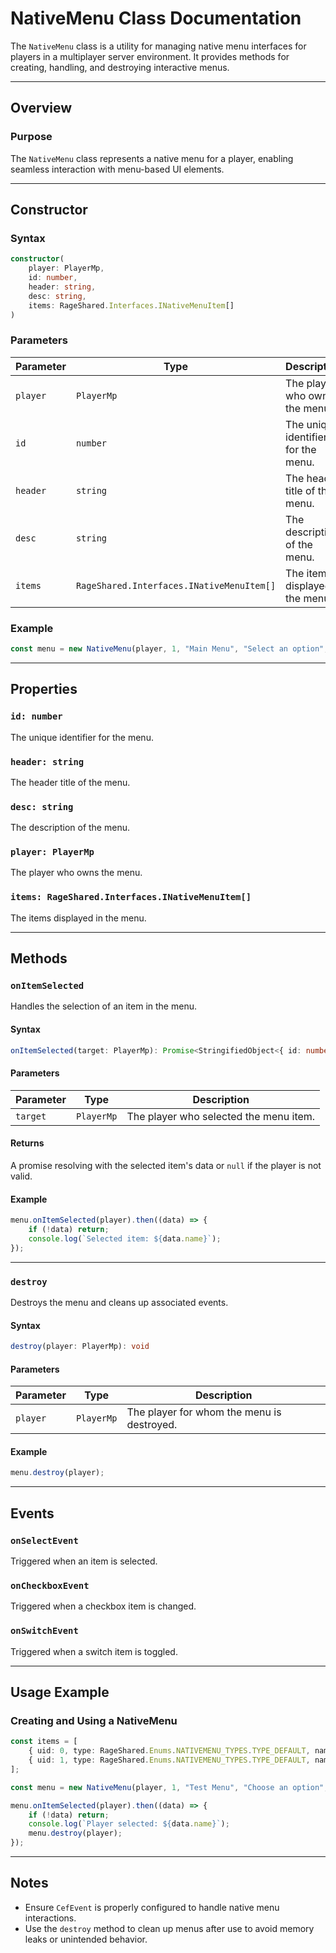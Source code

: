 # NativeMenu Class Documentation

The `NativeMenu` class is a utility for managing native menu interfaces for players in a multiplayer server environment. It provides methods for creating, handling, and destroying interactive menus.

---

## Overview

### Purpose
The `NativeMenu` class represents a native menu for a player, enabling seamless interaction with menu-based UI elements.


---

## Constructor

### Syntax
```typescript
constructor(
    player: PlayerMp,
    id: number,
    header: string,
    desc: string,
    items: RageShared.Interfaces.INativeMenuItem[]
)
```

### Parameters
| Parameter  | Type                                      | Description                                |
|------------|-------------------------------------------|--------------------------------------------|
| `player`   | `PlayerMp`                                | The player who owns the menu.              |
| `id`       | `number`                                  | The unique identifier for the menu.        |
| `header`   | `string`                                  | The header title of the menu.              |
| `desc`     | `string`                                  | The description of the menu.               |
| `items`    | `RageShared.Interfaces.INativeMenuItem[]` | The items displayed in the menu.           |

### Example
```typescript
const menu = new NativeMenu(player, 1, "Main Menu", "Select an option", items);
```

---

## Properties

### `id: number`
The unique identifier for the menu.

### `header: string`
The header title of the menu.

### `desc: string`
The description of the menu.

### `player: PlayerMp`
The player who owns the menu.

### `items: RageShared.Interfaces.INativeMenuItem[]`
The items displayed in the menu.

---

## Methods

### `onItemSelected`
Handles the selection of an item in the menu.

#### Syntax
```typescript
onItemSelected(target: PlayerMp): Promise<StringifiedObject<{ id: number; listitem: number; name: string; uid: number }> | null>
```

#### Parameters
| Parameter  | Type       | Description                              |
|------------|------------|------------------------------------------|
| `target`   | `PlayerMp` | The player who selected the menu item.  |

#### Returns
A promise resolving with the selected item's data or `null` if the player is not valid.

#### Example
```typescript
menu.onItemSelected(player).then((data) => {
    if (!data) return;
    console.log(`Selected item: ${data.name}`);
});
```

---

### `destroy`
Destroys the menu and cleans up associated events.

#### Syntax
```typescript
destroy(player: PlayerMp): void
```

#### Parameters
| Parameter  | Type       | Description                               |
|------------|------------|-------------------------------------------|
| `player`   | `PlayerMp` | The player for whom the menu is destroyed. |

#### Example
```typescript
menu.destroy(player);
```

---

## Events

### `onSelectEvent`
Triggered when an item is selected.

### `onCheckboxEvent`
Triggered when a checkbox item is changed.

### `onSwitchEvent`
Triggered when a switch item is toggled.

---

## Usage Example

### Creating and Using a NativeMenu
```typescript
const items = [
    { uid: 0, type: RageShared.Enums.NATIVEMENU_TYPES.TYPE_DEFAULT, name: "Option 1" },
    { uid: 1, type: RageShared.Enums.NATIVEMENU_TYPES.TYPE_DEFAULT, name: "Option 2" }
];

const menu = new NativeMenu(player, 1, "Test Menu", "Choose an option", items);

menu.onItemSelected(player).then((data) => {
    if (!data) return;
    console.log(`Player selected: ${data.name}`);
    menu.destroy(player);
});
```

---

## Notes
- Ensure `CefEvent` is properly configured to handle native menu interactions.
- Use the `destroy` method to clean up menus after use to avoid memory leaks or unintended behavior.


